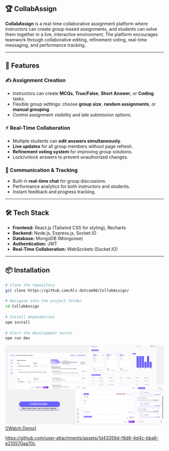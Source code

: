 ## 🏆 CollabAssign

**CollabAssign** is a real-time collaborative assignment platform where instructors can create group-based assignments, and students can solve them together in a live, interactive environment. The platform encourages teamwork through collaborative editing, refinement voting, real-time messaging, and performance tracking.

---

## 🚀 Features

### ✍️ Assignment Creation
- Instructors can create **MCQs**, **True/False**, **Short Answer**, or **Coding** tasks.  
- Flexible group settings: choose **group size**, **random assignments**, or **manual grouping**.  
- Control assignment visibility and late submission options.  

### ⚡ Real-Time Collaboration
- Multiple students can **edit answers simultaneously**.  
- **Live updates** for all group members without page refresh.  
- **Refinement voting system** for improving group solutions.  
- Lock/unlock answers to prevent unauthorized changes.  

### 💬 Communication & Tracking
- Built-in **real-time chat** for group discussions.  
- Performance analytics for both instructors and students.  
- Instant feedback and progress tracking.

---

## 🛠️ Tech Stack
- **Frontend:** React.js (Tailwind CSS for styling), Recharts  
- **Backend:** Node.js, Express.js, Socket.IO  
- **Database:** MongoDB (Mongoose)  
- **Authentication:** JWT  
- **Real-Time Collaboration:** WebSockets (Socket.IO)  

---

## 📦 Installation

```bash
# Clone the repository
git clone https://github.com/Ali-dotcom98/CollabAssign/

# Navigate into the project folder
cd CollabAssign

# Install dependencies
npm install

# Start the development server
npm run dev
```
![Untitled (1) (1)](https://github.com/Ali-dotcom98/CollabAssign/blob/main/Website%20Mockup%20(Community).png?raw=true)
[![Watch Demo]](https://github.com/user-attachments/assets/9d3967a7-da9b-45d4-89c0-9457a8d2e0c6)




https://github.com/user-attachments/assets/1d43359d-f8d6-4d4c-bba6-e210570aa70c







